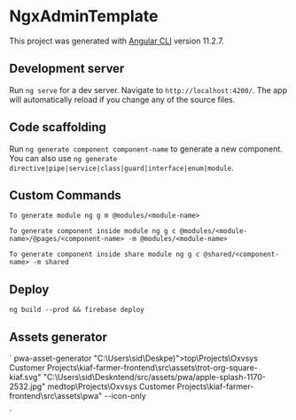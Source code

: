 # NgxAdminTemplate

This project was generated with [Angular CLI](https://github.com/angular/angular-cli) version 11.2.7.

## Development server

Run `ng serve` for a dev server. Navigate to `http://localhost:4200/`. The app will automatically reload if you change any of the source files.

## Code scaffolding

Run `ng generate component component-name` to generate a new component. You can also use `ng generate directive|pipe|service|class|guard|interface|enum|module`.

## Custom Commands

`
To generate module
 ng g m @modules/<module-name>
`

`
To generate component inside module
 ng g c @modules/<module-name>/@pages/<component-name> -m @modules/<module-name>
`

`
To generate component inside share module
 ng g c @shared/<component-name> -m shared
`

## Deploy
`
ng build --prod && firebase deploy
`

## Assets generator
`
pwa-asset-generator "C:\Users\sid\Deskpe)">top\Projects\Oxvsys Customer Projects\kiaf-farmer-frontend\src\assets\trot-org-square-kiaf.svg" "C:\Users\sid\Deskntend/src/assets/pwa/apple-splash-1170-2532.jpg" medtop\Projects\Oxvsys Customer Projects\kiaf-farmer-frontend\src\assets\pwa" --icon-only  

`

